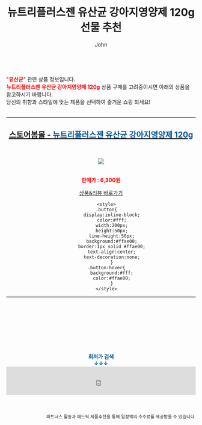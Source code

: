 ﻿---
layout: post
title:  "뉴트리플러스젠 유산균 강아지영양제 120g 선물 추천"
author: John
categories: [ 유산균 ]
tags: [ 유산균, 유산균 추천, 유산균 효능, 유산균 먹는 시간, 유산균 영어로, 유산균 부작용, 유산균 특징, 유산균 종류, 유산균 과다복용, 유산균 효과 ]
image: http://image.bom.co.kr/product/detail/AFF/1704070640548850/_200.jpg 
description: "뉴트리플러스젠 유산균 강아지영양제 120g 선물 추천 관련 상품으로 가장 고객 선호도가 높은 제품입니다."
toc: true
toc_sticky: true
---

<br>
"<b><font color='#ff0000'>유산균</font></b>" 관련 상품 정보입니다.
<br>
<b><font color='#ff0000'>뉴트리플러스젠 유산균 강아지영양제 120g</font></b> 상품 구매를 고려중이시면 아래의 상품을 참고하시기 바랍니다.
<br>
당신의 취향과 스타일에 맞는 제품을 선택하여 즐거운 쇼핑 되세요!
<br><br>
<hr>
<p>
    
<center><h2><a href="https://nico.kr/x3E8UO" target="_blank"><b>스토어봄몰 - <font color='#01579B'>뉴트리플러스젠 유산균 강아지영양제 120g</font></b></a></h2><br>

<a href="https://nico.kr/x3E8UO" target="_blank"><img src="http://image.bom.co.kr/product/detail/AFF/1704070640548850/_200.jpg"></a><br><br>

<b><font color='#ff0000'>판매가 : 6,300원 </font></b><br>

<a href="https://nico.kr/x3E8UO" target="_blank" class="button">상품&리뷰 바로가기</a><p>

        <style>
        .button{
            display:inline-block;
            color:#fff;
            width:200px;
            height:50px;
            line-height:50px;
            background:#ffae00;
            border:1px solid #ffae00;
            text-align:center;
            text-decoration:none;
            }
        .button:hover{
            background:#fff;
            color:#ffae00;
            }
        </style>

<hr>

<br><br><br><br><br><br><br>
<center><b><font color='#01579B' size='medium'>최저가 검색<br>
↓↓↓</font></b></center>
<center><iframe src="https://coupa.ng/b1Tbjx" width="100%" height="75" frameborder="0" scrolling="no" referrerpolicy="unsafe-url"></iframe></center>
<br><br>
<p>
<small>
    <div align="right">파트너스 활동과 애드픽 제품추천을 통해 일정액의 수수료를 제공받을 수 있습니다.</div>
</small>
</p>
